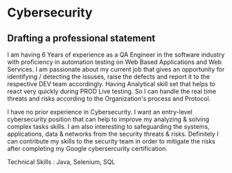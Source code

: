 # Cybersecurity

## Drafting a professional statement

I am having 6 Years of experience as a QA Engineer in the software industry with proficiency in automation testing on Web Based Applications and Web Services. I am passionate about my current job that gives an opportunity for identifying / detecting the issuses, raise the defects and report it to the respective DEV team accordingly. Having Analytical skill set that helps to react very quickly during PROD Live testing. So I can handle the real time threats and risks according to the Organization's process and Protocol.

I have no prior experience in Cybersecurity. I want an entry-level cybersecurity position that can help to improve my analyzing & solving complex tasks skills. I am also interesting to safeguarding the systems, 
applications, data & networks from the security threats & risks. Definitely I can contribute my skills to the security team in order to mitigate the risks after completing my Google cybersercurity certification. 

Technical Skills : Java, Selenium, SQL
